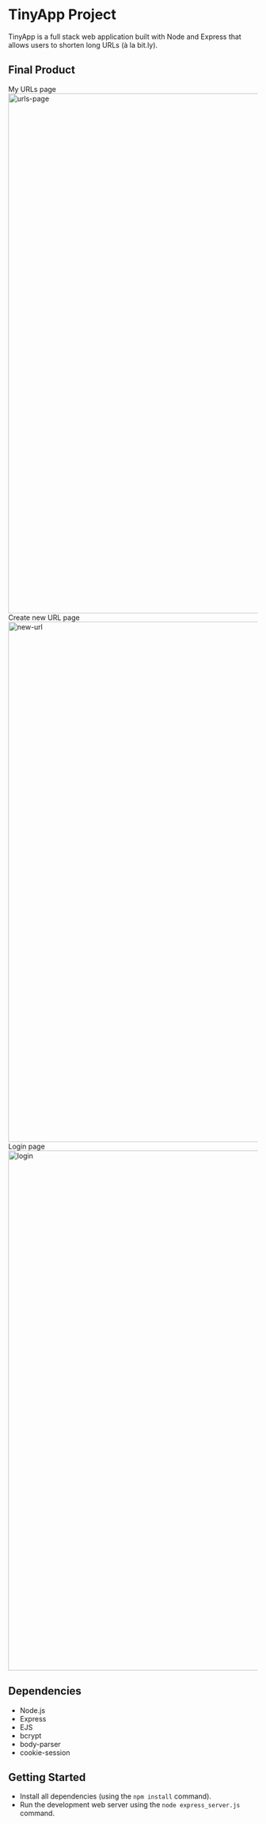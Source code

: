 # TinyApp Project

TinyApp is a full stack web application built with Node and Express that allows users to shorten long URLs (à la bit.ly).

## Final Product

My URLs page
<img width="1048" alt="urls-page" src="https://user-images.githubusercontent.com/19592411/145761738-467f8fb4-6c58-449f-8eb5-809181cad0dd.png">
Create new URL page 
<img width="1049" alt="new-url" src="https://user-images.githubusercontent.com/19592411/145761757-0a367f5d-8445-4adc-8c82-045b0d08f94f.png">
Login page
<img width="1048" alt="login" src="https://user-images.githubusercontent.com/19592411/145761766-ac2ef6d3-b379-4447-8245-a3357bdd59eb.png">

## Dependencies

- Node.js
- Express
- EJS
- bcrypt
- body-parser
- cookie-session

## Getting Started

- Install all dependencies (using the `npm install` command).
- Run the development web server using the `node express_server.js` command.
